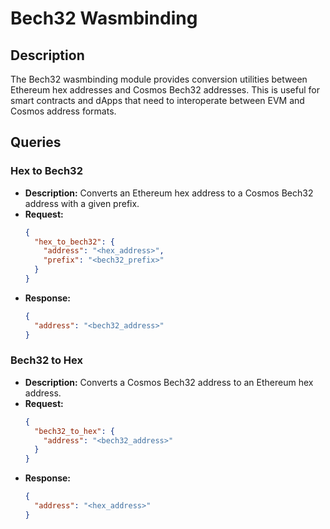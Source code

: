 # Bech32 Wasmbinding

## Description
The Bech32 wasmbinding module provides conversion utilities between Ethereum hex addresses and Cosmos Bech32 addresses. This is useful for smart contracts and dApps that need to interoperate between EVM and Cosmos address formats.

## Queries

### Hex to Bech32
- **Description:** Converts an Ethereum hex address to a Cosmos Bech32 address with a given prefix.
- **Request:**  
  ```json
  {
    "hex_to_bech32": {
      "address": "<hex_address>",
      "prefix": "<bech32_prefix>"
    }
  }
  ```
- **Response:**  
  ```json
  {
    "address": "<bech32_address>"
  }
  ```

### Bech32 to Hex
- **Description:** Converts a Cosmos Bech32 address to an Ethereum hex address.
- **Request:**  
  ```json
  {
    "bech32_to_hex": {
      "address": "<bech32_address>"
    }
  }
  ```
- **Response:**  
  ```json
  {
    "address": "<hex_address>"
  }
  ```
